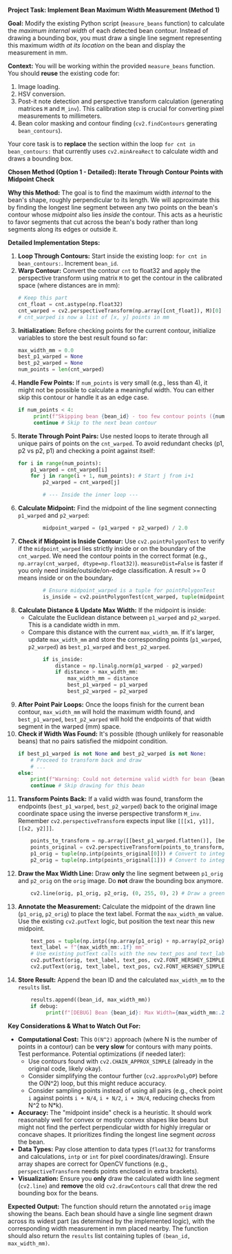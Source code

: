 **Project Task: Implement Bean Maximum Width Measurement (Method 1)**

**Goal:**
Modify the existing Python script (`measure_beans` function) to calculate the *maximum internal width* of each detected bean contour. Instead of drawing a bounding box, you must draw a single line segment representing this maximum width *at its location* on the bean and display the measurement in mm.

**Context:**
You will be working within the provided `measure_beans` function. You should **reuse** the existing code for:
1.  Image loading.
2.  HSV conversion.
3.  Post-it note detection and perspective transform calculation (generating matrices `M` and `M_inv`). This calibration step is crucial for converting pixel measurements to millimeters.
4.  Bean color masking and contour finding (`cv2.findContours` generating `bean_contours`).

Your core task is to **replace** the section within the loop `for cnt in bean_contours:` that currently uses `cv2.minAreaRect` to calculate width and draws a bounding box.

**Chosen Method (Option 1 - Detailed): Iterate Through Contour Points with Midpoint Check**

**Why this Method:**
The goal is to find the maximum width *internal* to the bean's shape, roughly perpendicular to its length. We will approximate this by finding the longest line segment between any two points on the bean's contour whose *midpoint* also lies *inside* the contour. This acts as a heuristic to favor segments that cut across the bean's body rather than long segments along its edges or outside it.

**Detailed Implementation Steps:**

1.  **Loop Through Contours:** Start inside the existing loop: `for cnt in bean_contours:`. Increment `bean_id`.
2.  **Warp Contour:** Convert the contour `cnt` to float32 and apply the perspective transform using matrix `M` to get the contour in the calibrated space (where distances are in mm):
    ```python
    # Keep this part
    cnt_float = cnt.astype(np.float32)
    cnt_warped = cv2.perspectiveTransform(np.array([cnt_float]), M)[0] # Ensure shape is correct
    # cnt_warped is now a list of [x, y] points in mm
    ```
3.  **Initialization:** Before checking points for the current contour, initialize variables to store the best result found so far:
    ```python
    max_width_mm = 0.0
    best_p1_warped = None
    best_p2_warped = None
    num_points = len(cnt_warped)
    ```
4.  **Handle Few Points:** If `num_points` is very small (e.g., less than 4), it might not be possible to calculate a meaningful width. You can either skip this contour or handle it as an edge case.
    ```python
    if num_points < 4:
         print(f"Skipping bean {bean_id} - too few contour points ({num_points})")
         continue # Skip to the next bean contour
    ```
5.  **Iterate Through Point Pairs:** Use nested loops to iterate through all unique pairs of points on the `cnt_warped`. To avoid redundant checks (p1, p2 vs p2, p1) and checking a point against itself:
    ```python
    for i in range(num_points):
        p1_warped = cnt_warped[i]
        for j in range(i + 1, num_points): # Start j from i+1
            p2_warped = cnt_warped[j]

            # --- Inside the inner loop ---
    ```
6.  **Calculate Midpoint:** Find the midpoint of the line segment connecting `p1_warped` and `p2_warped`:
    ```python
            midpoint_warped = (p1_warped + p2_warped) / 2.0
    ```
7.  **Check if Midpoint is Inside Contour:** Use `cv2.pointPolygonTest` to verify if the `midpoint_warped` lies strictly inside or on the boundary of the `cnt_warped`. We need the contour points in the correct format (e.g., `np.array(cnt_warped, dtype=np.float32)`). `measureDist=False` is faster if you only need inside/outside/on-edge classification. A result >= 0 means inside or on the boundary.
    ```python
            # Ensure midpoint_warped is a tuple for pointPolygonTest
            is_inside = cv2.pointPolygonTest(cnt_warped, tuple(midpoint_warped.flatten()), measureDist=False) >= 0
    ```
8.  **Calculate Distance & Update Max Width:** If the midpoint is inside:
    * Calculate the Euclidean distance between `p1_warped` and `p2_warped`. This is a candidate width in mm.
    * Compare this distance with the current `max_width_mm`. If it's larger, update `max_width_mm` and store the corresponding points (`p1_warped`, `p2_warped`) as `best_p1_warped` and `best_p2_warped`.
    ```python
            if is_inside:
                distance = np.linalg.norm(p1_warped - p2_warped)
                if distance > max_width_mm:
                    max_width_mm = distance
                    best_p1_warped = p1_warped
                    best_p2_warped = p2_warped
    ```
9.  **After Point Pair Loops:** Once the loops finish for the current bean contour, `max_width_mm` will hold the maximum width found, and `best_p1_warped`, `best_p2_warped` will hold the endpoints of that width segment in the warped (mm) space.
10. **Check if Width Was Found:** It's possible (though unlikely for reasonable beans) that no pairs satisfied the midpoint condition.
    ```python
    if best_p1_warped is not None and best_p2_warped is not None:
        # Proceed to transform back and draw
        # ...
    else:
        print(f"Warning: Could not determine valid width for bean {bean_id}")
        continue # Skip drawing for this bean
    ```
11. **Transform Points Back:** If a valid width was found, transform the endpoints (`best_p1_warped`, `best_p2_warped`) back to the original image coordinate space using the inverse perspective transform `M_inv`. Remember `cv2.perspectiveTransform` expects input like `[[[x1, y1]], [[x2, y2]]]`.
    ```python
        points_to_transform = np.array([[best_p1_warped.flatten()], [best_p2_warped.flatten()]], dtype=np.float32)
        points_original = cv2.perspectiveTransform(points_to_transform, M_inv)[0]
        p1_orig = tuple(np.intp(points_original[0])) # Convert to integer tuple
        p2_orig = tuple(np.intp(points_original[1])) # Convert to integer tuple
    ```
12. **Draw the Max Width Line:** Draw **only** the line segment between `p1_orig` and `p2_orig` on the `orig` image. Do **not** draw the bounding box anymore.
    ```python
        cv2.line(orig, p1_orig, p2_orig, (0, 255, 0), 2) # Draw a green line for width
    ```
13. **Annotate the Measurement:** Calculate the midpoint of the drawn line (`p1_orig`, `p2_orig`) to place the text label. Format the `max_width_mm` value. Use the existing `cv2.putText` logic, but position the text near this new midpoint.
    ```python
        text_pos = tuple(np.intp((np.array(p1_orig) + np.array(p2_orig)) / 2))
        text_label = f"{max_width_mm:.1f} mm"
        # Use existing putText calls with the new text_pos and text_label
        cv2.putText(orig, text_label, text_pos, cv2.FONT_HERSHEY_SIMPLEX, 0.5, (0, 0, 0), 3, cv2.LINE_AA)
        cv2.putText(orig, text_label, text_pos, cv2.FONT_HERSHEY_SIMPLEX, 0.5, (255, 255, 255), 1, cv2.LINE_AA)
    ```
14. **Store Result:** Append the bean ID and the calculated `max_width_mm` to the `results` list.
    ```python
        results.append((bean_id, max_width_mm))
        if debug:
             print(f"[DEBUG] Bean {bean_id}: Max Width={max_width_mm:.2f} mm")
    ```

**Key Considerations & What to Watch Out For:**

* **Computational Cost:** This `O(N^2)` approach (where N is the number of points in a contour) can be **very slow** for contours with many points. Test performance. Potential optimizations (if needed later):
    * Use contours found with `cv2.CHAIN_APPROX_SIMPLE` (already in the original code, likely okay).
    * Consider simplifying the contour further (`cv2.approxPolyDP`) before the O(N^2) loop, but this might reduce accuracy.
    * Consider sampling points instead of using all pairs (e.g., check point `i` against points `i + N/4`, `i + N/2`, `i + 3N/4`, reducing checks from N^2 to N*k).
* **Accuracy:** The "midpoint inside" check is a heuristic. It should work reasonably well for convex or mostly convex shapes like beans but might not find the perfect perpendicular width for highly irregular or concave shapes. It prioritizes finding the longest line segment *across* the bean.
* **Data Types:** Pay close attention to data types (`float32` for transforms and calculations, `intp` or `int` for pixel coordinates/drawing). Ensure array shapes are correct for OpenCV functions (e.g., `perspectiveTransform` needs points enclosed in extra brackets).
* **Visualization:** Ensure you **only** draw the calculated width line segment (`cv2.line`) and **remove** the old `cv2.drawContours` call that drew the red bounding box for the beans.

**Expected Output:**
The function should return the annotated `orig` image showing the beans. Each bean should have a single line segment drawn across its widest part (as determined by the implemented logic), with the corresponding width measurement in mm placed nearby. The function should also return the `results` list containing tuples of `(bean_id, max_width_mm)`.
